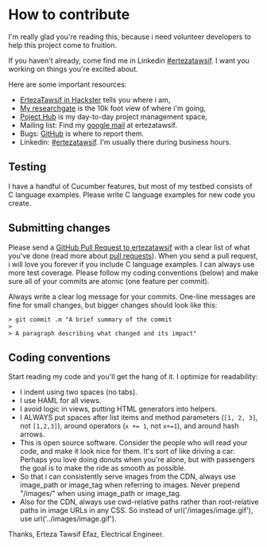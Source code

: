 # How to contribute

I'm really glad you're reading this, because i need volunteer developers to help this project come to fruition.

If you haven't already, come find me in Linkedin [#ertezatawsif](https://www.linkedin.com/in/ertezatawsif/). I want you working on things you're excited about.

Here are some important resources:

  * [ErtezaTawsif in Hackster](https://www.hackster.io/ErtezaTawsif) tells you where i am,
  * [My researchgate](https://www.researchgate.net/profile/Erteza_Tawsif_Efaz) is the 10k foot view of where i'm going,
  * [Poject Hub](https://create.arduino.cc/projecthub/ErtezaTawsif) is my day-to-day project management space,
  * Mailing list: Find my [google mail](https://www.google.com/gmail/) at ertezatawsif.
  * Bugs: [GitHub](https://github.com/ErtezaTawsif) is where to report them.
  * Linkedin: [#ertezatawsif](https://www.linkedin.com/in/ertezatawsif/). I'm usually there during business hours.

## Testing

I have a handful of Cucumber features, but most of my testbed consists of C language examples. Please write C language examples for new code you create.

## Submitting changes

Please send a [GitHub Pull Request to ertezatawsif](https://github.com/ErtezaTawsif) with a clear list of what you've done (read more about [pull requests](https://help.github.com/articles/about-pull-requests/)). When you send a pull request, i will love you forever if you include C language examples. I can always use more test coverage. Please follow my coding conventions (below) and make sure all of your commits are atomic (one feature per commit).

Always write a clear log message for your commits. One-line messages are fine for small changes, but bigger changes should look like this:

    > git commit .m "A brief summary of the commit
    > 
    > A paragraph describing what changed and its impact"

## Coding conventions

Start reading my code and you'll get the hang of it. I optimize for readability:

  * I indent using two spaces (no tabs).
  * I use HAML for all views.
  * I avoid logic in views, putting HTML generators into helpers.
  * I ALWAYS put spaces after list items and method parameters (`[1, 2, 3]`, not `[1,2,3]`), around operators (`x += 1`, not `x+=1`), and around hash arrows.
  * This is open source software. Consider the people who will read your code, and make it look nice for them. It's sort of like driving a car: Perhaps you love doing donuts when you're alone, but with passengers the goal is to make the ride as smooth as possible.
  * So that i can consistently serve images from the CDN, always use image_path or image_tag when referring to images. Never prepend "/images/" when using image_path or image_tag.
  * Also for the CDN, always use cwd-relative paths rather than root-relative paths in image URLs in any CSS. So instead of url('/images/image.gif'), use url('../images/image.gif').

Thanks,
Erteza Tawsif Efaz, Electrical Engineer.

